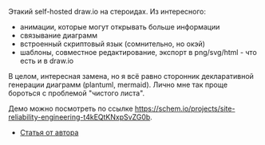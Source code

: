 Этакий self-hosted draw.io на стероидах. Из интересного:
- анимации, которые могут открывать больше информации
- связывание диаграмм
- встроенный скриптовый язык (сомнительно, но окэй)
- шаблоны, совместное редактирование, экспорт в png/svg/html - что есть и в draw.io

В целом, интересная замена, но я всё равно сторонник декларативной генерации диаграмм (plantuml, mermaid). Лично мне так проще бороться с проблемой "чистого листа".

Демо можно посмотреть по ссылке https://schem.io/projects/site-reliability-engineering-t4kEQtKNxpSvZG0b.

- [Статья от автора](https://habr.com/ru/articles/803671/)